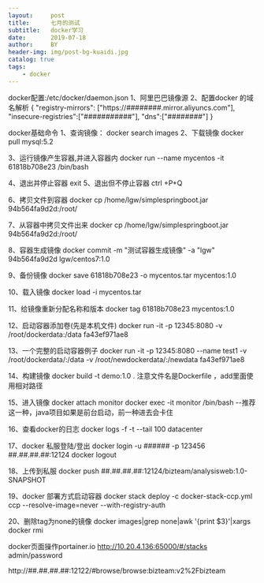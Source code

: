 ```yaml
---
layout:     post
title:      七月的测试
subtitle:   docker学习
date:       2019-07-18
author:     BY
header-img: img/post-bg-kuaidi.jpg
catalog: true
tags:
    - docker
---
```


docker配置:/etc/docker/daemon.json
1、阿里巴巴镜像源
2、配置docker 的域名解析
{
  "registry-mirrors": ["https://########.mirror.aliyuncs.com"],
  "insecure-registries":["###########"],
   "dns":["########"]
}



docker基础命令
1、查询镜像：
docker search images
2、下载镜像
docker pull mysql:5.2

3、运行镜像产生容器,并进入容器内
docker run --name mycentos -it 61818b708e23 /bin/bash

4、退出并停止容器
exit
5、退出但不停止容器
ctrl +P+Q

6、拷贝文件到容器
docker cp /home/lgw/simplespringboot.jar 94b564fa9d2d:/root/

7、从容器中拷贝文件出来
docker cp /home/lgw/simplespringboot.jar 94b564fa9d2d:/root/

8、容器生成镜像
docker commit -m "测试容器生成镜像" -a "lgw" 94b564fa9d2d lgw/centos7:1.0

9、备份镜像
docker save 61818b708e23 -o mycentos.tar mycentos:1.0

10、载入镜像
docker load -i mycentos.tar

11、给镜像重新分配名称和版本
docker tag 61818b708e23 mycentos:1.0

12、启动容器添加卷(先是本机文件)
docker run -it -p 12345:8080  -v /root/dockerdata:/data fa43ef971ae8

13、一个完整的启动容器例子
docker run -it -p 12345:8080 --name test1 -v /root/dockerdata/:/data -v /root/newdockerdata/:/newdata fa43ef971ae8


14、构建镜像
docker build -t demo:1.0 .
注意文件名是Dockerfile ，add里面使用相对路径

15、进入镜像
docker attach monitor
 docker exec -it monitor /bin/bash  --推荐这一种，java项目如果是前台启动，前一种进去会卡住

16、查看docker的日志 
docker logs -f -t --tail 100 datacenter

17、docker 私服登陆/登出
docker login -u ###### -p 123456 ##.##.##.##:12124
docker logout

18、上传到私服
docker push ##.##.##.##:12124/bizteam/analysisweb:1.0-SNAPSHOT

19、docker 部署方式启动容器
docker stack deploy -c docker-stack-ccp.yml ccp --resolve-image=never  --with-registry-auth


20、删除tag为none的镜像
docker images|grep none|awk '{print $3}'|xargs docker rmi

docker页面操作portainer.io
http://10.20.4.136:65000/#/stacks
admin/password


http://##.##.##.##:12122/#browse/browse:bizteam:v2%2Fbizteam
